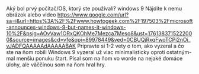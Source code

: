 Aký bol prvý počítač/OS, ktorý ste používali?
   windows 9
Nájdite k nemu obrázok alebo video
    https://www.google.com/url?sa=i&url=https%3A%2F%2Fwww.howtogeek.com%2F197503%2Fmicrosoft-announces-windows-9-but-names-it-windows-10%2F&psig=AOvVaw1ORxQKOhMe7Mezca7Meso8&ust=1761383715222000&source=images&cd=vfe&opi=89978449&ved=0CBUQjRxqFwoTCPi2nOi_vJADFQAAAAAdAAAAABAK
 Pripravte si 1-2 vety o tom, ako vyzeral a čo ste na ňom robili
        Windows 9 vyzeral už viac minimalisticky oproti ostatným-mal menšiu ponuku štart. Písal som na ňom vo worde na nejaké domáce úlohy, ale väččinou som na ňom hral hry.